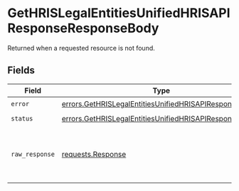 # GetHRISLegalEntitiesUnifiedHRISAPIResponseResponseBody

Returned when a requested resource is not found.


## Fields

| Field                                                                                                                              | Type                                                                                                                               | Required                                                                                                                           | Description                                                                                                                        |
| ---------------------------------------------------------------------------------------------------------------------------------- | ---------------------------------------------------------------------------------------------------------------------------------- | ---------------------------------------------------------------------------------------------------------------------------------- | ---------------------------------------------------------------------------------------------------------------------------------- |
| `error`                                                                                                                            | [errors.GetHRISLegalEntitiesUnifiedHRISAPIResponseError](../../models/errors/gethrislegalentitiesunifiedhrisapiresponseerror.md)   | :heavy_check_mark:                                                                                                                 | N/A                                                                                                                                |
| `status`                                                                                                                           | [errors.GetHRISLegalEntitiesUnifiedHRISAPIResponseStatus](../../models/errors/gethrislegalentitiesunifiedhrisapiresponsestatus.md) | :heavy_check_mark:                                                                                                                 | N/A                                                                                                                                |
| `raw_response`                                                                                                                     | [requests.Response](https://requests.readthedocs.io/en/latest/api/#requests.Response)                                              | :heavy_minus_sign:                                                                                                                 | Raw HTTP response; suitable for custom response parsing                                                                            |